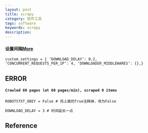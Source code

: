 ```yaml
---
layout: post
title: scrapy
category: 软件工具
tags: software
keywords: scrapy
description: 
---
```



#### 设置间隔[More](https://blog.csdn.net/qq_40244755/article/details/90713472)

```
custom_settings = { ‘DOWNLOAD_DELAY’: 0.2, ‘CONCURRENT_REQUESTS_PER_IP’: 4, ‘DOWNLOADER_MIDDLEWARES’: {},}
```

## ERROR


#### `Crawled 60 pages (at 60 pages/min), scraped 0 items`


```
ROBOTSTXT_OBEY = False # 将上面的True注释掉，改为False

DOWNLOAD_DELAY = 3 # 时间延长一点
```

## Reference
